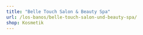 ```yaml
---
title: "Belle Touch Salon & Beauty Spa"
url: /los-banos/belle-touch-salon-und-beauty-spa/
shop: Kosmetik
---
```

